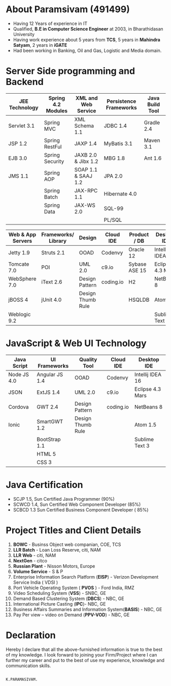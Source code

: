 About Paramsivam (491499)
=========================

* Having 12 Years of experience in IT
* Qualified, **B.E in Computer Science Engineer** at 2003, in Bharathidasan University
* Having work experience about 5 years from **TCS**, 5 years in **Mahindra Satyam**, 2 years in **iGATE**
* Had been working in Banking, Oil and Gas, Logistic and Media domain.

Server Side programming and Backend
===================================


| JEE Technology | Spring 4.2 Modules | XML and Web Service | Persistence Frameworks | Java Build Tool |
|----------------|--------------------|---------------------|------------------------|-----------------|
| Servlet 3.1    | Spring MVC         | XML Schema 1.1      | JDBC 1.4               | Gradle 2.4      |
| JSP 1.2        | Spring RestFul     | JAXP 1.4            | MyBatis 3.1            | Maven 3.1       |
| EJB 3.0        | Spring Security    | JAXB 2.0 & Jibx 1.2 | MBG 1.8                | Ant 1.6         |
| JMS 1.1        | Spring AOP         | SOAP 1.1 & SAAJ 1.2 | JPA 2.0                |                 |
|                | Spring Batch       | JAX-RPC 1.1         | Hibernate 4.0          |                 |
|                | Spring Data        | JAX-WS 2.0          | SQL-99                 |                 |
|                |                    |                     | PL/SQL                 |                 |


| Web & App Servers | Frameworks/ Library | Design            | Cloud IDE | Product / DB  | Desktop IDE      |
|-------------------|---------------------|-------------------|-----------|---------------|------------------|
| Jetty 1.9         | Struts 2.1          | OOAD              | Codenvy   | Oracle 12     | Intellij IDEA 16 |
| Tomcate 7.0       | POI                 | UML 2.0           | c9.io     | Sybase ASE 15 | Eclipse 4.3 Mars |
| WebSphere 7.0     | iText 2.6           | Design Pattern    | coding.io | H2            | NetBeans 8       |
| jBOSS 4           | jUnit 4.0           | Design Thumb Rule |           | HSQLDB        | Atom 1.5         |
| Weblogic 9.2      |                     |                   |           |               | Sublime Text 3   |

JavaScript & Web UI Technology
==============================

| Java Script | UI Frameworks  | Quality Tool            | Cloud IDE | Desktop IDE      |
|-------------|----------------|-------------------|-----------|------------------|
| Node JS 4.0 | Angular JS 1.4 | OOAD              | Codenvy   | Intellij IDEA 16 |
| JSON        | ExtJS 1.4      | UML 2.0           | c9.io     | Eclipse 4.3 Mars |
| Cordova     | GWT 2.4        | Design Pattern    | coding.io | NetBeans 8       |
| Ionic       | SmartGWT 1.2   | Design Thumb Rule |           | Atom 1.5         |
|             | BootStrap 1.1  |                   |           | Sublime Text 3   |
|             | HTML 5         |                   |           |                  |
|             | CSS 3          |                   |           |                  |

Java Certification
==================

* SCJP 1.5, Sun Certified Java Programmer (90%)
* SCWCD 1.4, Sun Certified Web Component Developer (85%)
* SCBCD 1.3 Sun Certified Business Component Developer ( 85%)

Project Titles and Client Details
=================================

 1. **BOWC** - Businss Object web companian, COE, TCS
 2. **LLR Batch** - Loan Loss Reserve, citi, NAM
 3. **LLR Web** - citi, NAM
 4. **NextGen** - citco
 5. **Russian Plant** - Nisson Motors, Europe
 6. **Volume Service** - S & P
 7. Enterprise Information Search Platform (**EISP**) - Verizon Development Service India ( VDSI )
 8. Port Vehicle Operating System ( **PVOS** ) - Ford India, RMZ
 9. Video Scheduling System (**VSS**) - SNBC, GE
10. Demand Based Clustering System (**DBCS**) - NBC, GE
11. International Picture Casting (**IPC**)- NBC, GE   
12. Business Affairs Summaries and Information System(**BASIS**) - NBC, GE
13. Pay Per view – video on Demand (**PPV-VOD**) - NBC, GE
    
Declaration
===========

Hereby I declare that all the above-furnished information is true to the best of my knowledge.
I look forward to joining your Firm/Project where I can further my career and put to the best of use my experience, knowledge and communication skills.
   
                                                                                       K.PARAMASIVAM.



    

    
    

    
    

    
    

   
   

   
   

                                                   
                                                   

   
   
